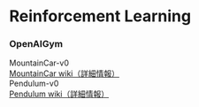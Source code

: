 # Reinforcement Learning
### OpenAIGym
MountainCar-v0  
[MountainCar wiki（詳細情報）](https://github.com/openai/gym/wiki/MountainCar-v0)  
Pendulum-v0  
[Pendulum wiki（詳細情報）](https://github.com/openai/gym/wiki/Pendulum-v0)  
